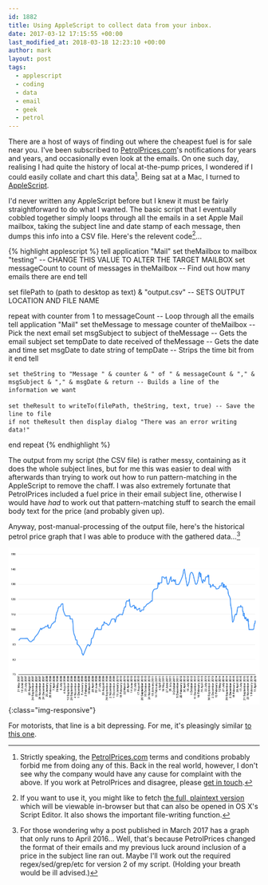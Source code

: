 ```yaml
---
id: 1882
title: Using AppleScript to collect data from your inbox.
date: 2017-03-12 17:15:55 +00:00
last_modified_at: 2018-03-18 12:23:10 +00:00
author: mark
layout: post
tags:
  - applescript
  - coding
  - data
  - email
  - geek
  - petrol
---
```

There are a host of ways of finding out where the cheapest fuel is for sale near you. I've been subscribed to [PetrolPrices.com](https://www.petrolprices.com/)'s notifications for years and years, and occasionally even look at the emails. On one such day, realising I had quite the history of local at-the-pump prices, I wondered if I could easily collate and chart this data[^fn-notallowed]. Being sat at a Mac, I turned to [AppleScript](https://developer.apple.com/library/content/documentation/AppleScript/Conceptual/AppleScriptLangGuide/introduction/ASLR_intro.html).

I'd never written any AppleScript before but I knew it must be fairly straightforward to do what I wanted. The basic script that I eventually cobbled together simply loops through all the emails in a set Apple Mail mailbox, taking the subject line and date stamp of each message, then dumps this info into a CSV file. Here's the relevent code[^fn-plaintext]...

{% highlight applescript %}
tell application "Mail"
	set theMailbox to mailbox "testing" -- CHANGE THIS VALUE TO ALTER THE TARGET MAILBOX
	set messageCount to count of messages in theMailbox -- Find out how many emails there are
end tell

set filePath to (path to desktop as text) & "output.csv" -- SETS OUTPUT LOCATION AND FILE NAME

repeat with counter from 1 to messageCount -- Loop through all the emails
	tell application "Mail"
		set theMessage to message counter of theMailbox -- Pick the next email
		set msgSubject to subject of theMessage -- Gets the email subject
		set tempDate to date received of theMessage -- Gets the date and time
		set msgDate to date string of tempDate -- Strips the time bit from it
	end tell
	
	set theString to "Message " & counter & " of " & messageCount & "," & msgSubject & "," & msgDate & return -- Builds a line of the information we want
	
	set theResult to writeTo(filePath, theString, text, true) -- Save the line to file
	if not theResult then display dialog "There was an error writing data!"
end repeat
{% endhighlight %}

The output from my script (the CSV file) is rather messy, containing as it does the whole subject lines, but for me this was easier to deal with afterwards than trying to work out how to run pattern-matching in the AppleScript to remove the chaff. I was also extremely fortunate that PetrolPrices included a fuel price in their email subject line, otherwise I would have _had_ to work out that pattern-matching stuff to search the email body text for the price (and probably given up).

Anyway, post-manual-processing of the output file, here's the historical petrol price graph that I was able to produce with the gathered data...[^fn-spottedthedates]

![Sheffield petrol prices graph](/images/fromwp/2017/03/sheffield-petrol-prices.png){:class="img-responsive"}

For motorists, that line is a bit depressing. For me, it's pleasingly similar [to this one](http://www.racfoundation.org/data/uk-pump-prices-over-time).

[^fn-notallowed]: Strictly speaking, the [PetrolPrices.com](https://www.petrolprices.com/) terms and conditions probably forbid me from doing any of this. Back in the real world, however, I don't see why the company would have any cause for complaint with the above. If you work at PetrolPrices and disagree, please [get in touch](http://www.sallonoroff.co.uk/blog/about).

[^fn-plaintext]: If you want to use it, you might like to fetch [the full, plaintext version](/images/fromwp/2017/03/subjects-and-dates-in-mailbox.txt) which will be viewable in-browser but that can also be opened in OS X's Script Editor. It also shows the important file-writing function.

[^fn-spottedthedates]: For those wondering why a post published in March 2017 has a graph that only runs to April 2016... Well, that's because PetrolPrices changed the format of their emails and my previous luck around inclusion of a price in the subject line ran out. Maybe I'll work out the required regex/sed/grep/etc for version 2 of my script. (Holding your breath would be ill advised.)
